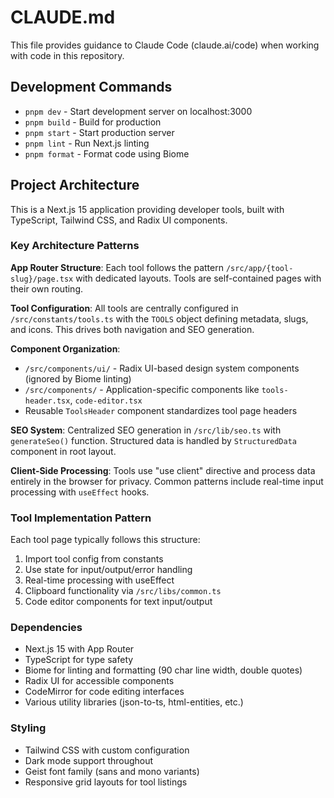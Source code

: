 # CLAUDE.md

This file provides guidance to Claude Code (claude.ai/code) when working with code in this repository.

## Development Commands

- `pnpm dev` - Start development server on localhost:3000
- `pnpm build` - Build for production 
- `pnpm start` - Start production server
- `pnpm lint` - Run Next.js linting
- `pnpm format` - Format code using Biome

## Project Architecture

This is a Next.js 15 application providing developer tools, built with TypeScript, Tailwind CSS, and Radix UI components.

### Key Architecture Patterns

**App Router Structure**: Each tool follows the pattern `/src/app/{tool-slug}/page.tsx` with dedicated layouts. Tools are self-contained pages with their own routing.

**Tool Configuration**: All tools are centrally configured in `/src/constants/tools.ts` with the `TOOLS` object defining metadata, slugs, and icons. This drives both navigation and SEO generation.

**Component Organization**:
- `/src/components/ui/` - Radix UI-based design system components (ignored by Biome linting)
- `/src/components/` - Application-specific components like `tools-header.tsx`, `code-editor.tsx`
- Reusable `ToolsHeader` component standardizes tool page headers

**SEO System**: Centralized SEO generation in `/src/lib/seo.ts` with `generateSeo()` function. Structured data is handled by `StructuredData` component in root layout.

**Client-Side Processing**: Tools use "use client" directive and process data entirely in the browser for privacy. Common patterns include real-time input processing with `useEffect` hooks.

### Tool Implementation Pattern

Each tool page typically follows this structure:
1. Import tool config from constants
2. Use state for input/output/error handling
3. Real-time processing with useEffect
4. Clipboard functionality via `/src/libs/common.ts`
5. Code editor components for text input/output

### Dependencies

- Next.js 15 with App Router
- TypeScript for type safety
- Biome for linting and formatting (90 char line width, double quotes)
- Radix UI for accessible components
- CodeMirror for code editing interfaces
- Various utility libraries (json-to-ts, html-entities, etc.)

### Styling

- Tailwind CSS with custom configuration
- Dark mode support throughout
- Geist font family (sans and mono variants)
- Responsive grid layouts for tool listings